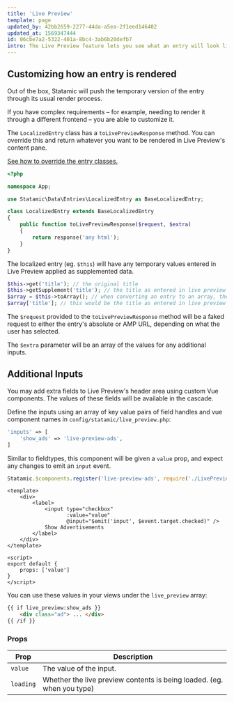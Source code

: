 ```yaml
---
title: 'Live Preview'
template: page
updated_by: 42bb2659-2277-44da-a5ea-2f1eed146402
updated_at: 1569347444
id: 06cbe7a2-5322-401a-8bc4-3ab6b20defb7
intro: The Live Preview feature lets you see what an entry will look like on the front-end of your site as you edit it.
---
```


## Customizing how an entry is rendered

Out of the box, Statamic will push the temporary version of the entry through its usual render process. 

If you have complex requirements – for example, needing to render it through a different frontend – you are able to customize it.

The `LocalizedEntry` class has a `toLivePreviewResponse` method. You can override this and return whatever you want to be
rendered in Live Preview's content pane.

[See how to override the entry classes.](/guide/extending/repositories.html#custom-data-classes)

``` php
<?php

namespace App;

use Statamic\Data\Entries\LocalizedEntry as BaseLocalizedEntry;

class LocalizedEntry extends BaseLocalizedEntry
{
    public function toLivePreviewResponse($request, $extra)
    {
        return response('any html');
    }
}
```

The localized entry (eg. `$this`) will have any temporary values entered in Live Preview applied as supplemented data.

``` php
$this->get('title'); // the original title
$this->getSupplement('title'); // the title as entered in live preview
$array = $this->toArray(); // when converting an entry to an array, the supplemental data overrides the originals
$array['title']; // this would be the title as entered in live preview
```

The `$request` provided to the `toLivePreviewResponse` method will be a faked request to either the entry's absolute
or AMP URL, depending on what the user has selected.

The `$extra` parameter will be an array of the values for any additional inputs.


## Additional Inputs

You may add extra fields to Live Preview's header area using custom Vue components. The values of these fields will be available in the cascade.

Define the inputs using an array of key value pairs of field handles and vue component names in `config/statamic/live_preview.php`:

``` php
'inputs' => [
    'show_ads' => 'live-preview-ads',
]
```

Similar to fieldtypes, this component will be given a `value` prop, and expect any changes to emit an `input` event.

``` js
Statamic.$components.register('live-preview-ads', require('./LivePreviewAds.vue'));
```
``` vue
<template>
    <div>
        <label>
            <input type="checkbox"
                   :value="value"
                   @input="$emit('input', $event.target.checked)" />
            Show Advertisements
        </label>
    </div>
</template>

<script>
export default {
    props: ['value']
}
</script>
```

You can use these values in your views under the `live_preview` array:

``` html
{{ if live_preview:show_ads }}
    <div class="ad"> ... </div>
{{ /if }}
```

### Props

| Prop | Description |
|------|-------------|
| `value` | The value of the input. |
| `loading` | Whether the live preview contents is being loaded. (eg. when you type) |

